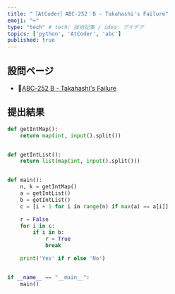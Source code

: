 ```yaml
---
title: "［AtCoder］ABC-252｜B - Takahashi's Failure"
emoji: "⌨️"
type: "tech" # tech: 技術記事 / idea: アイデア
topics: ['python', 'AtCoder', 'abc']
published: true
---
```


## 設問ページ

- 🔗[ABC-252 B - Takahashi's Failure](https://atcoder.jp/contests/abc252/tasks/abc252_b)

## 提出結果

```python
def getIntMap():
    return map(int, input().split())


def getIntList():
    return list(map(int, input().split()))


def main():
    n, k = getIntMap()
    a = getIntList()
    b = getIntList()
    c = [i + 1 for i in range(n) if max(a) == a[i]]

    r = False
    for i in c:
        if i in b:
            r = True
            break

    print('Yes' if r else 'No')


if __name__ == "__main__":
    main()
```
